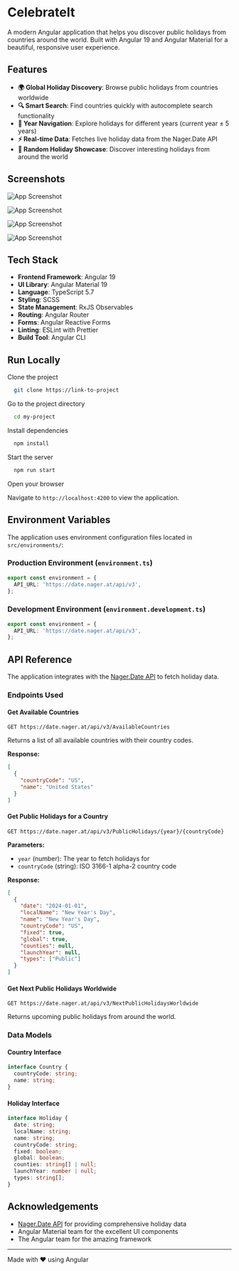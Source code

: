 # CelebrateIt

A modern Angular application that helps you discover public holidays from countries around the world. Built with Angular 19 and Angular Material for a beautiful, responsive user experience.

## Features

- **🌍 Global Holiday Discovery**: Browse public holidays from countries worldwide
- **🔍 Smart Search**: Find countries quickly with autocomplete search functionality
- **📱 Year Navigation**: Explore holidays for different years (current year ± 5 years)
- **⚡ Real-time Data**: Fetches live holiday data from the Nager.Date API
- **🔄 Random Holiday Showcase**: Discover interesting holidays from around the world

## Screenshots

![App Screenshot](https://drive.usercontent.google.com/download?id=1xAu4q5r2lGxyflUmzoRyJuhcQaShdzQr&export=view&authuser=0)

![App Screenshot](https://drive.usercontent.google.com/download?id=1eG-cTdy7iQ2aP2SIXwjYIbl3n9GsPnx_&export=view&authuser=0)

![App Screenshot](https://drive.usercontent.google.com/download?id=1Zh15gK4yWwUfO3Z4FObucJlkNSq-o3hZ&export=view&authuser=0)

![App Screenshot](https://drive.google.com/uc?export=view&id=10ZOkfl88MwqA5IHE6x37y4EwHixVijsK)

## Tech Stack

- **Frontend Framework**: Angular 19
- **UI Library**: Angular Material 19
- **Language**: TypeScript 5.7
- **Styling**: SCSS
- **State Management**: RxJS Observables
- **Routing**: Angular Router
- **Forms**: Angular Reactive Forms
- **Linting**: ESLint with Prettier
- **Build Tool**: Angular CLI

## Run Locally

Clone the project

```bash
  git clone https://link-to-project
```

Go to the project directory

```bash
  cd my-project
```

Install dependencies

```bash
  npm install
```

Start the server

```bash
  npm run start
```

Open your browser

Navigate to `http://localhost:4200` to view the application.

## Environment Variables

The application uses environment configuration files located in `src/environments/`:

### Production Environment (`environment.ts`)

```typescript
export const environment = {
  API_URL: 'https://date.nager.at/api/v3',
};
```

### Development Environment (`environment.development.ts`)

```typescript
export const environment = {
  API_URL: 'https://date.nager.at/api/v3',
};
```

## API Reference

The application integrates with the [Nager.Date API](https://date.nager.at/) to fetch holiday data.

### Endpoints Used

#### Get Available Countries

```http
GET https://date.nager.at/api/v3/AvailableCountries
```

Returns a list of all available countries with their country codes.

**Response:**

```json
[
  {
    "countryCode": "US",
    "name": "United States"
  }
]
```

#### Get Public Holidays for a Country

```http
GET https://date.nager.at/api/v3/PublicHolidays/{year}/{countryCode}
```

**Parameters:**

- `year` (number): The year to fetch holidays for
- `countryCode` (string): ISO 3166-1 alpha-2 country code

**Response:**

```json
[
  {
    "date": "2024-01-01",
    "localName": "New Year's Day",
    "name": "New Year's Day",
    "countryCode": "US",
    "fixed": true,
    "global": true,
    "counties": null,
    "launchYear": null,
    "types": ["Public"]
  }
]
```

#### Get Next Public Holidays Worldwide

```http
GET https://date.nager.at/api/v3/NextPublicHolidaysWorldwide
```

Returns upcoming public holidays from around the world.

### Data Models

#### Country Interface

```typescript
interface Country {
  countryCode: string;
  name: string;
}
```

#### Holiday Interface

```typescript
interface Holiday {
  date: string;
  localName: string;
  name: string;
  countryCode: string;
  fixed: boolean;
  global: boolean;
  counties: string[] | null;
  launchYear: number | null;
  types: string[];
}
```

## Acknowledgements

- [Nager.Date API](https://date.nager.at/) for providing comprehensive holiday data
- Angular Material team for the excellent UI components
- The Angular team for the amazing framework

---

Made with ❤️ using Angular
